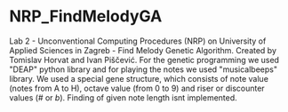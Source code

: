 # NRP_FindMelodyGA
Lab 2 - Unconventional Computing Procedures (NRP) on University of Applied Sciences in Zagreb - Find Melody Genetic Algorithm. Created by Tomislav Horvat and Ivan Piščević.
For the genetic programming we used "DEAP" python library and for playing the notes we used "musicalbeeps" library. 
We used a special gene structure, which consists of note value (notes from A to H), octave value (from 0 to 9) and riser or discounter values (# or *b*). 
Finding of given note length isnt implemented.
